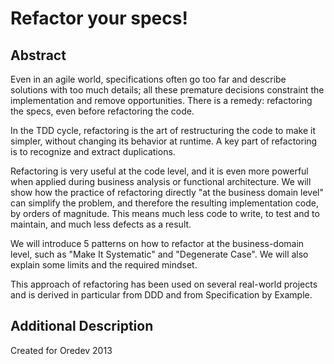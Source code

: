# Refactor your specs! 

## Abstract 

Even in an agile world, specifications often go too far and describe solutions with too much details; all these premature decisions constraint the implementation and remove opportunities. There is a remedy: refactoring the specs, even before refactoring the code.

In the TDD cycle, refactoring is the art of restructuring the code to make  it simpler, without changing its behavior at runtime. A key part of refactoring is to recognize and extract duplications.

Refactoring is very useful at the code level, and it is even more powerful when applied during business analysis or functional architecture. We will show how the practice of refactoring directly "at the business domain level" can simplify the problem, and therefore the resulting implementation code, by orders of magnitude. This means much less code to write, to test and to maintain, and much less defects as a result. 

We will introduce 5 patterns on how to refactor at the business-domain level, such as "Make It Systematic" and "Degenerate Case". We will also  explain some limits and the required mindset.

This approach of refactoring has been used on several real-world projects and is derived in particular from DDD and from Specification by Example.

## Additional Description
Created for Oredev 2013
